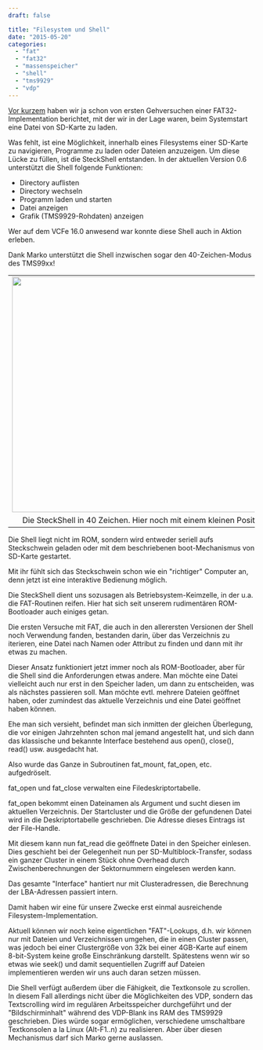 ```yaml
---
draft: false

title: "Filesystem und Shell"
date: "2015-05-20"
categories: 
  - "fat"
  - "fat32"
  - "massenspeicher"
  - "shell"
  - "tms9929"
  - "vdp"
---
```


[Vor kurzem](http://wordpress.steckschwein.de/wordpress/index.php/2015/01/05/bootschwein/) haben wir ja schon von ersten Gehversuchen einer FAT32-Implementation berichtet, mit der wir in der Lage waren, beim Systemstart eine Datei von SD-Karte zu laden.

Was fehlt, ist eine Möglichkeit, innerhalb eines Filesystems einer SD-Karte zu navigieren, Programme zu laden oder Dateien anzuzeigen. Um diese Lücke zu füllen, ist die SteckShell entstanden. In der aktuellen Version 0.6 unterstützt die Shell folgende Funktionen:

- Directory auflisten
- Directory wechseln
- Programm laden und starten
- Datei anzeigen
- Grafik (TMS9929-Rohdaten) anzeigen

Wer auf dem VCFe 16.0 anwesend war konnte diese Shell auch in Aktion erleben.

Dank Marko unterstützt die Shell inzwischen sogar den 40-Zeichen-Modus des TMS99xx!

<table style="margin-left:auto;margin-right:auto;text-align:center;" cellspacing="0" cellpadding="0" align="center"><tbody><tr><td style="text-align:center;"><a style="margin-left:auto;margin-right:auto;" href="https://steckschwein.files.wordpress.com/2015/05/29148-img_20150517_130153.jpg"><img src="https://steckschwein.files.wordpress.com/2015/05/29148-img_20150517_130153.jpg?w=300" alt="" width="640" height="480" border="0"></a></td></tr><tr><td style="text-align:center;">Die SteckShell in 40 Zeichen. Hier noch mit einem kleinen Positionierungsfehler</td></tr></tbody></table>

Die Shell liegt nicht im ROM, sondern wird entweder seriell aufs Steckschwein geladen oder mit dem beschriebenen boot-Mechanismus von SD-Karte gestartet.

Mit ihr fühlt sich das Steckschwein schon wie ein "richtiger" Computer an, denn jetzt ist eine interaktive Bedienung möglich.

Die SteckShell dient uns sozusagen als Betriebsystem-Keimzelle, in der u.a. die FAT-Routinen reifen. Hier hat sich seit unserem rudimentären ROM-Bootloader auch einiges getan.

Die ersten Versuche mit FAT, die auch in den allerersten Versionen der Shell noch Verwendung fanden, bestanden darin, über das Verzeichnis zu iterieren, eine Datei nach Namen oder Attribut zu finden und dann mit ihr etwas zu machen.

Dieser Ansatz funktioniert jetzt immer noch als ROM-Bootloader, aber für die Shell sind die Anforderungen etwas andere. Man möchte eine Datei vielleicht auch nur erst in den Speicher laden, um dann zu entscheiden, was als nächstes passieren soll. Man möchte evtl. mehrere Dateien geöffnet haben, oder zumindest das aktuelle Verzeichnis und eine Datei geöffnet haben können.

Ehe man sich versieht, befindet man sich inmitten der gleichen Überlegung, die vor einigen Jahrzehnten schon mal jemand angestellt hat, und sich dann das klassische und bekannte Interface bestehend aus open(), close(), read() usw. ausgedacht hat.

Also wurde das Ganze in Subroutinen fat\_mount, fat\_open, etc. aufgedröselt.

fat\_open und fat\_close verwalten eine Filedeskriptortabelle.

fat\_open bekommt einen Dateinamen als Argument und sucht diesen im aktuellen Verzeichnis. Der Startcluster und die Größe der gefundenen Datei wird in die Deskriptortabelle geschrieben. Die Adresse dieses Eintrags ist der File-Handle.

Mit diesem kann nun fat\_read die geöffnete Datei in den Speicher einlesen. Dies geschieht bei der Gelegenheit nun per SD-Multiblock-Transfer, sodass ein ganzer Cluster in einem Stück ohne Overhead durch Zwischenberechnungen der Sektornummern eingelesen werden kann.

Das gesamte "Interface" hantiert nur mit Clusteradressen, die Berechnung der LBA-Adressen passiert intern.

Damit haben wir eine für unsere Zwecke erst einmal ausreichende Filesystem-Implementation.

Aktuell können wir noch keine eigentlichen "FAT"-Lookups, d.h. wir können nur mit Dateien und Verzeichnissen umgehen, die in einen Cluster passen, was jedoch bei einer Clustergröße von 32k bei einer 4GB-Karte auf einem 8-bit-System keine große Einschränkung darstellt. Spätestens wenn wir so etwas wie seek() und damit sequentiellen Zugriff auf Dateien implementieren werden wir uns auch daran setzen müssen.

Die Shell verfügt außerdem über die Fähigkeit, die Textkonsole zu scrollen. In diesem Fall allerdings nicht über die Möglichkeiten des VDP, sondern das Textscrolling wird im regulären Arbeitsspeicher durchgeführt und der "Bildschirminhalt" während des VDP-Blank ins RAM des TMS9929 geschrieben. Dies würde sogar ermöglichen, verschiedene umschaltbare Textkonsolen a la Linux (Alt-F1..n) zu realisieren. Aber über diesen Mechanismus darf sich Marko gerne auslassen.
